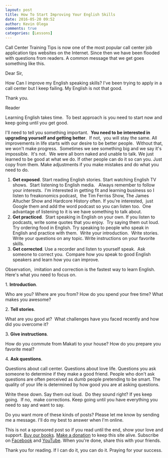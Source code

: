 ```yaml
---
layout: post
title: How To Start Improving Your English Skills
date: 2016-05-20 09:52
author: Kevin Olega
comments: true
categories: [Lessons]
---
```

Call Center Training Tips is now one of the most popular call center job application tips websites on the Internet. Since then we have been flooded with questions from readers. A common message that we get goes something like this.

Dear Sir,

How Can I improve my English speaking skills? I've been trying to apply in a call center but I keep failing. My English is not that good.

Thank you.

Reader

Learning English takes time.&nbsp; To best approach is you need to start now and keep going until you get good.

I'll need to tell you something important.  **You need to be interested in upgrading yourself and getting better**.  If not,  you will stay the same. All improvements in life starts with our desire to be better people.  Without that, we won't make progress.  Sometimes we see something big and we say it's impossible.  It's not.  We were all born naked and unable to talk. We just learned to be good at what we do. If other people can do it so can you. Just copy from them. Make adjustments if you make mistakes and do what you need to do.

1.  **Get exposed**. Start reading English stories. Start watching English TV shows.  Start listening to English media.   Always remember to follow your interests.  I'm interested in getting fit and learning business so I listen to freakonomics podcast,  the Tim Ferriss Show, The James Altucher Show and Hardcore History often. If you're interested,  just Google them and add the word podcast so you can listen too.  One advantage of listening to it is we have something to talk about.
2.  **Get practiced**.  Start speaking in English on your own. If you listen to podcasts, write some quotes that you enjoy.  Try saying them out loud.  Try ordering food in English. Try speaking to people who speak in English and practice with them.  Write your introduction.  Write stories.  Write your questions on any topic. Write instructions on your favorite skills.
3.  **Get corrected**. Use a recorder and listen to yourself speak.  Ask someone to correct you.  Compare how you speak to good English speakers and learn how you can improve.

Observation,  imitation and correction is the fastest way to learn English. Here's what you need to focus on. 

1\. **Introduction**. 

Who are you? Where are you from? How do you spend your free time? What makes you awesome? 

2\. **Tell stories**. 

What are you good at?  What challenges have you faced recently and how did you overcome it? 

3\. **Give instructions**. 

How do you commute from Makati to your house? How do you prepare you favorite meal? 

4\. **Ask questions**. 

Questions about call center. Questions about love life. Questions you ask someone to determine if they make a good friend. People who don't ask questions are often perceived as dumb people pretending to be smart. The quality of your life is determined by how good you are at asking questions.

Write these down. Say them out loud.&nbsp; Do they sound right? If yes keep going.&nbsp; If no,&nbsp; make corrections. Keep going until you have everything you need to say and want to say.

Do you want more of these kinds of posts? Please let me know by sending me a message. I'll do my best to answer when I'm online.

This is not a sponsored post so if you read until the end, show your love and support. [Buy our books](http://callcentertrainingtips.com/promos/).  [Make a donation](http://callcentertrainingtips.com/support/) to keep this site alive. Subscribe on [Facebook](https://www.facebook.com/callcentertrainingtips/) and [YouTube](https://www.youtube.com/channel/UCSRyiovg_InMdQAe7Fn0LtA). When you're done, share this with your friends. 

Thank you for reading. If I can do it, you can do it. Praying for your success.
